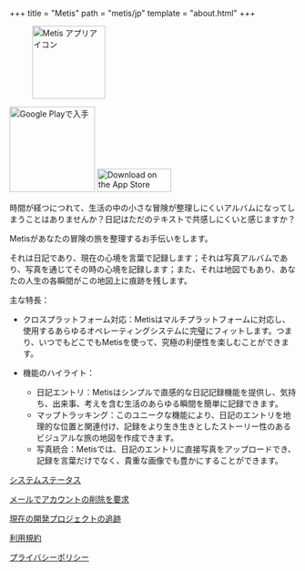 +++
title = "Metis"
path = "metis/jp"
template = "about.html"
+++

<figure>
<img src="/metis.png" width="128" alt="Metis アプリアイコン"/>
</figure>

<a href='https://play.google.com/store/apps/details?id=com.larryhsiao.metis_app&pcampaignid=pcampaignidMKT-Other-global-all-co-prtnr-py-PartBadge-Mar2515-1'><img alt='Google Playで入手' width="150" src='https://play.google.com/intl/en_us/badges/static/images/badges/en_badge_web_generic.png'/></a>
<a href="https://apps.apple.com/jp/app/metis-journal/id6449760097?itsct=apps_box_badge&amp;itscg=30200" style="display: inline-block; overflow: hidden;"><img src="https://tools.applemediaservices.com/api/badges/download-on-the-app-store/black/en-us?size=125x41&amp;releaseDate=1708905600" alt="Download on the App Store" style="width: 130px; height: 41.5px;"></a>

時間が経つにつれて、生活の中の小さな冒険が整理しにくいアルバムになってしまうことはありませんか？日記はただのテキストで共感しにくいと感じますか？

Metisがあなたの冒険の旅を整理するお手伝いをします。

それは日記であり、現在の心境を言葉で記録します；それは写真アルバムであり、写真を通じてその時の心境を記録します；また、それは地図でもあり、あなたの人生の各瞬間がこの地図上に痕跡を残します。

主な特長：

- クロスプラットフォーム対応：Metisはマルチプラットフォームに対応し、使用するあらゆるオペレーティングシステムに完璧にフィットします。つまり、いつでもどこでもMetisを使って、究極の利便性を楽しむことができます。

- 機能のハイライト：
    - 日記エントリ：Metisはシンプルで直感的な日記記録機能を提供し、気持ち、出来事、考えを含む生活のあらゆる瞬間を簡単に記録できます。
    - マップトラッキング：このユニークな機能により、日記のエントリを地理的な位置と関連付け、記録をより生き生きとしたストーリー性のあるビジュアルな旅の地図を作成できます。
    - 写真統合：Metisでは、日記のエントリに直接写真をアップロードでき、記録を言葉だけでなく、貴重な画像でも豊かにすることができます。

[システムステータス](https://stats.uptimerobot.com/z2CGrWwD0U)

[メールでアカウントの削除を要求](mailto:larryhsiao@larryhsiao.com)

[現在の開発プロジェクトの追跡](https://larryhsiao.com:9081/issues/METIS?q=%23Unresolved)

[利用規約](https://larryhsiao.com/metis/terms_of_service)

[プライバシーポリシー](https://larryhsiao.com/metis/privacy_policy)


